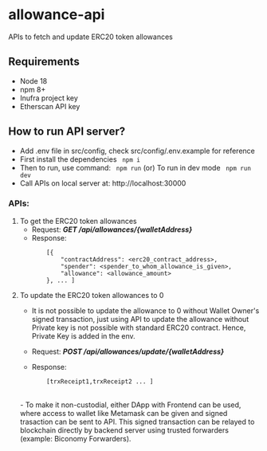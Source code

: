 # allowance-api
APIs to fetch and update ERC20 token allowances

## Requirements
- Node 18
- npm 8+
- Inufra project key
- Etherscan API key

## How to run API server?
- Add .env file in src/config, check src/config/.env.example for reference
- First install the dependencies
    ``` npm i```
- Then to run, use command:
    ``` npm run```
 (or) 
To run in dev mode
    ``` npm run dev```
- Call APIs on local server at: http://localhost:30000
### APIs:
1. To get the ERC20 token allowances  
    -  Request: ***GET /api/allowances/{walletAddress}***
    -  Response:
        ```
            [{
                "contractAddress": <erc20_contract_address>,
                "spender": <spender_to_whom_allowance_is_given>,
                "allowance": <allowance_amount>
            }, ... ]
2. To update the ERC20 token allowances to 0
    -  It is not possible to update the allowance to 0 without Wallet Owner's signed transaction, just using API to update the allowance without Private key is not possible with standard ERC20 contract. Hence, Private Key is added in the env.

    -  Request: ***POST /api/allowances/update/{walletAddress}***
    -  Response:
        ```
            [trxReceipt1,trxReceipt2 ... ]
    <br />
    -  To make it non-custodial, either DApp with Frontend can be used, where access to wallet like Metamask can be given and signed trasaction can be sent to API. This signed transaction can be relayed to blockchain directly by backend server using trusted forwarders (example: Biconomy Forwarders).
